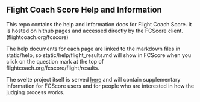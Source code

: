 ## Flight Coach Score Help and Information

This repo contains the help and information docs for Flight Coach Score. It is hosted on hithub pages and accessed directly by the FCScore client. (flightcoach.org/fcscore)

The help documents for each page are linked to the markdown files in static/help, so static/help/flight_results.md will show in FCScore when you click on the question mark at the top of flightcoach.org/fcscore/flight/results. 

The svelte project itself is served [here](https://pyflightcoach.github.io/ScoringInfo/) and will contain supplementary information for FCScore users and for people who are interested in how the judging process works.
